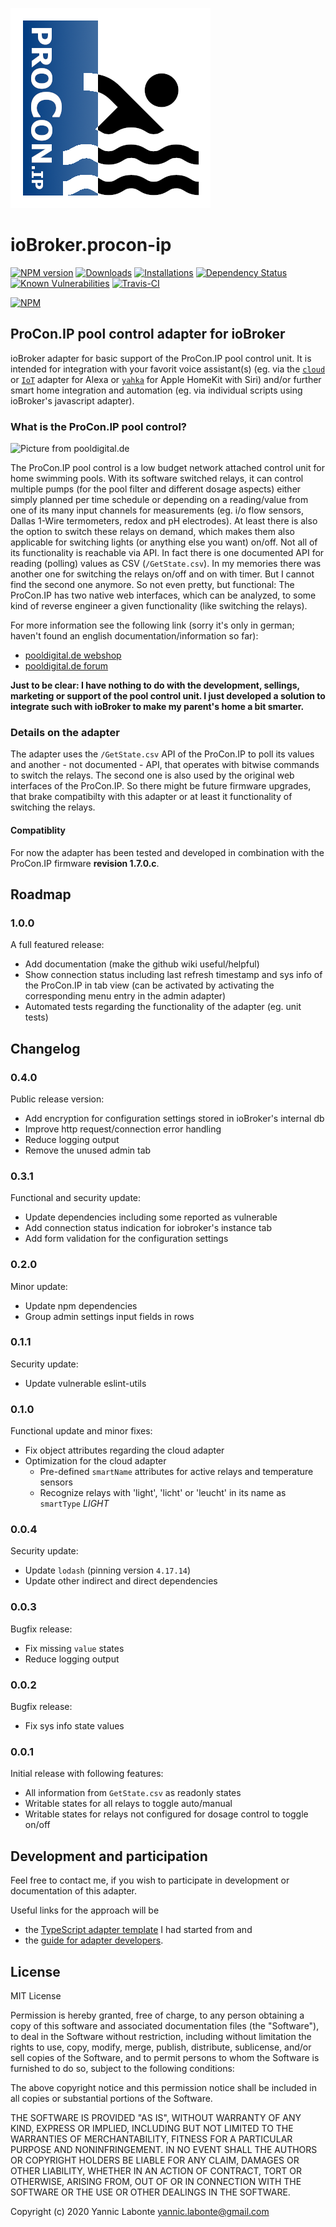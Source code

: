 ![Logo](admin/iobroker-procon-ip.png)
# ioBroker.procon-ip

[![NPM version](http://img.shields.io/npm/v/iobroker.procon-ip.svg)](https://www.npmjs.com/package/iobroker.procon-ip)
[![Downloads](https://img.shields.io/npm/dm/iobroker.procon-ip.svg)](https://www.npmjs.com/package/iobroker.procon-ip)
[![Installations](http://iobroker.live/badges/procon-ip-installed.svg)](http://iobroker.live/badges/procon-ip-installed.svg)
[![Dependency Status](https://img.shields.io/david/ylabonte/iobroker.procon-ip.svg)](https://david-dm.org/ylabonte/iobroker.procon-ip)
[![Known Vulnerabilities](https://snyk.io/test/github/ylabonte/ioBroker.procon-ip/badge.svg)](https://snyk.io/test/github/ylabonte/ioBroker.procon-ip)
[![Travis-CI](http://img.shields.io/travis/ylabonte/ioBroker.procon-ip/master.svg)](https://travis-ci.org/ylabonte/ioBroker.procon-ip)

[![NPM](https://nodei.co/npm/iobroker.procon-ip.png?downloads=true)](https://nodei.co/npm/iobroker.procon-ip/)


## ProCon.IP pool control adapter for ioBroker
ioBroker adapter for basic support of the ProCon.IP pool control unit. It is intended for integration with your favorit voice assistant(s) (eg. via the [`cloud`](https://github.com/ioBroker/ioBroker.cloud) or [`IoT`](https://github.com/ioBroker/ioBroker.iot) adapter for Alexa or [`yahka`](https://github.com/jensweigele/ioBroker.yahka) for Apple HomeKit with Siri) and/or further smart home integration and automation (eg. via individual scripts using ioBroker's javascript adapter).


### What is the ProCon.IP pool control?
![Picture from pooldigital.de](https://www.pooldigital.de/shop/media/image/66/47/a5/ProConIP1_720x600.png)

The ProCon.IP pool control is a low budget network attached control unit for home swimming pools. With its software switched relays, it can control multiple pumps (for the pool filter and different dosage aspects) either simply planned per time schedule or depending on a reading/value from one of its many input channels for measurements (eg. i/o flow sensors, Dallas 1-Wire termometers, redox and pH electrodes). At least there is also the option to switch these relays on demand, which makes them also applicable for switching lights (or anything else you want) on/off.
Not all of its functionality is reachable via API. In fact there is one documented API for reading (polling) values as CSV (`/GetState.csv`). In my memories there was another one for switching the relays on/off and on with timer. But I cannot find the second one anymore. So not even pretty, but functional: The ProCon.IP has two native web interfaces, which can be analyzed, to some kind of reverse engineer a given functionality (like switching the relays).

For more information see the following link (sorry it's only in german; haven't found an english documentation/information so far):
* [pooldigital.de webshop](https://www.pooldigital.de/shop/poolsteuerungen/procon.ip/35/procon.ip-webbasierte-poolsteuerung-/-dosieranlage)
* [pooldigital.de forum](http://forum.pooldigital.de/)

**Just to be clear: I have nothing to do with the development, sellings, marketing or support of the pool control unit. I just developed a solution to integrate such with ioBroker to make my parent's home a bit smarter.**


### Details on the adapter
The adapter uses the `/GetState.csv` API of the ProCon.IP to poll its values and another - not documented - API, that operates with bitwise commands to switch the relays. The second one is also used by the original web interfaces of the ProCon.IP. So there might be future firmware upgrades, that brake compatibilty with this adapter or at least it functionality of switching the relays. 

#### Compatiblity
For now the adapter has been tested and developed in combination with the ProCon.IP firmware **revision 1.7.0.c**.


## Roadmap

### 1.0.0
A full featured release:
* Add documentation (make the github wiki useful/helpful)
* Show connection status including last refresh timestamp and sys info of the ProCon.IP in tab view (can be activated by activating the corresponding menu entry in the admin adapter)
* Automated tests regarding the functionality of the adapter (eg. unit tests)


## Changelog

### 0.4.0
Public release version:
* Add encryption for configuration settings stored in ioBroker's internal db
* Improve http request/connection error handling
* Reduce logging output
* Remove the unused admin tab

### 0.3.1
Functional and security update:
* Update dependencies including some reported as vulnerable
* Add connection status indication for iobroker's instance tab
* Add form validation for the configuration settings

### 0.2.0
Minor update:
* Update npm dependencies
* Group admin settings input fields in rows

### 0.1.1
Security update:
* Update vulnerable eslint-utils

### 0.1.0
Functional update and minor fixes:
* Fix object attributes regarding the cloud adapter
* Optimization for the cloud adapter
    * Pre-defined `smartName` attributes for active relays and temperature sensors
    * Recognize relays with 'light', 'licht' or 'leucht' in its name as `smartType` _LIGHT_ 

### 0.0.4
Security update:
* Update `lodash` (pinning version `4.17.14`)
* Update other indirect and direct dependencies

### 0.0.3
Bugfix release:
* Fix missing `value` states
* Reduce logging output

### 0.0.2
Bugfix release:
* Fix sys info state values

### 0.0.1
Initial release with following features:
* All information from `GetState.csv` as readonly states
* Writable states for all relays to toggle auto/manual
* Writable states for relays not configured for dosage control to toggle on/off 


## Development and participation
Feel free to contact me, if you wish to participate in development or documentation of this adapter.

Useful links for the approach will be
* the [TypeScript adapter template](https://github.com/ioBroker/ioBroker.template/tree/master/TypeScript) I had started from and
* the [guide for adapter developers](https://github.com/ioBroker/ioBroker.docs/blob/master/docs/en/dev/adapterdev.md).


## License
MIT License

Permission is hereby granted, free of charge, to any person obtaining a copy
of this software and associated documentation files (the "Software"), to deal
in the Software without restriction, including without limitation the rights
to use, copy, modify, merge, publish, distribute, sublicense, and/or sell
copies of the Software, and to permit persons to whom the Software is
furnished to do so, subject to the following conditions:

The above copyright notice and this permission notice shall be included in all
copies or substantial portions of the Software.

THE SOFTWARE IS PROVIDED "AS IS", WITHOUT WARRANTY OF ANY KIND, EXPRESS OR
IMPLIED, INCLUDING BUT NOT LIMITED TO THE WARRANTIES OF MERCHANTABILITY,
FITNESS FOR A PARTICULAR PURPOSE AND NONINFRINGEMENT. IN NO EVENT SHALL THE
AUTHORS OR COPYRIGHT HOLDERS BE LIABLE FOR ANY CLAIM, DAMAGES OR OTHER
LIABILITY, WHETHER IN AN ACTION OF CONTRACT, TORT OR OTHERWISE, ARISING FROM,
OUT OF OR IN CONNECTION WITH THE SOFTWARE OR THE USE OR OTHER DEALINGS IN THE
SOFTWARE.

Copyright (c) 2020 Yannic Labonte <yannic.labonte@gmail.com>
